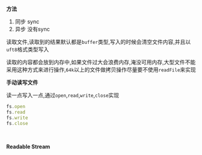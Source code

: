 **方法**

1. 同步 sync
2. 异步 没有sync



​	读取文件,读取到的结果默认都是`buffer`类型,写入的时候会清空文件内容,并且以`uft8`格式类型写入

​	读取的内容都会放到内存中,如果文件过大会浪费内存,淹没可用内存,大型文件不能采用这种方式来进行操作,`64k`以上的文件做拷贝操作尽量要不使用`readFile`来实现

**手动读写文件**

​	读一点写入一点,通过`open`,`read`,`write`,`close`实现

```js
fs.open
fs.read
fs.write
fs.close
```

​	

**Readable Stream**



